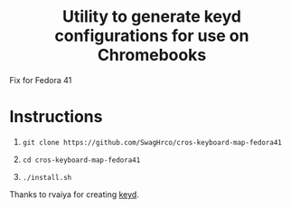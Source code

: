 <h1 align="center">Utility to generate keyd configurations for use on Chromebooks</h1>

Fix for Fedora 41

# Instructions
1.     git clone https://github.com/SwagHrco/cros-keyboard-map-fedora41
2.     cd cros-keyboard-map-fedora41
3.     ./install.sh

Thanks to rvaiya for creating [keyd](https://github.com/rvaiya/keyd).
